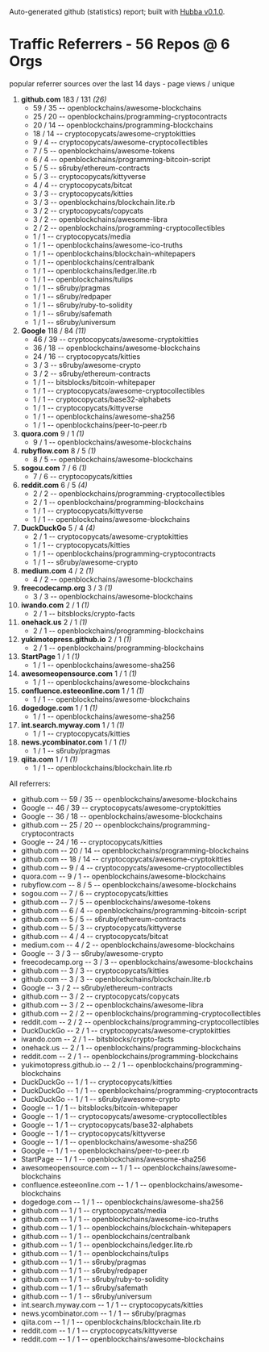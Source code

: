 Auto-generated github (statistics) report;
built with [Hubba v0.1.0](https://github.com/rubycoco/git/tree/master/hubba-reports).


# Traffic Referrers - 56 Repos @ 6 Orgs

popular referrer sources over the last 14 days - page views / unique

1. **github.com** 183 / 131  _(26)_
    - 59 / 35 -- openblockchains/awesome-blockchains
    - 25 / 20 -- openblockchains/programming-cryptocontracts
    - 20 / 14 -- openblockchains/programming-blockchains
    - 18 / 14 -- cryptocopycats/awesome-cryptokitties
    - 9 / 4 -- cryptocopycats/awesome-cryptocollectibles
    - 7 / 5 -- openblockchains/awesome-tokens
    - 6 / 4 -- openblockchains/programming-bitcoin-script
    - 5 / 5 -- s6ruby/ethereum-contracts
    - 5 / 3 -- cryptocopycats/kittyverse
    - 4 / 4 -- cryptocopycats/bitcat
    - 3 / 3 -- cryptocopycats/kitties
    - 3 / 3 -- openblockchains/blockchain.lite.rb
    - 3 / 2 -- cryptocopycats/copycats
    - 3 / 2 -- openblockchains/awesome-libra
    - 2 / 2 -- openblockchains/programming-cryptocollectibles
    - 1 / 1 -- cryptocopycats/media
    - 1 / 1 -- openblockchains/awesome-ico-truths
    - 1 / 1 -- openblockchains/blockchain-whitepapers
    - 1 / 1 -- openblockchains/centralbank
    - 1 / 1 -- openblockchains/ledger.lite.rb
    - 1 / 1 -- openblockchains/tulips
    - 1 / 1 -- s6ruby/pragmas
    - 1 / 1 -- s6ruby/redpaper
    - 1 / 1 -- s6ruby/ruby-to-solidity
    - 1 / 1 -- s6ruby/safemath
    - 1 / 1 -- s6ruby/universum
2. **Google** 118 / 84  _(11)_
    - 46 / 39 -- cryptocopycats/awesome-cryptokitties
    - 36 / 18 -- openblockchains/awesome-blockchains
    - 24 / 16 -- cryptocopycats/kitties
    - 3 / 3 -- s6ruby/awesome-crypto
    - 3 / 2 -- s6ruby/ethereum-contracts
    - 1 / 1 -- bitsblocks/bitcoin-whitepaper
    - 1 / 1 -- cryptocopycats/awesome-cryptocollectibles
    - 1 / 1 -- cryptocopycats/base32-alphabets
    - 1 / 1 -- cryptocopycats/kittyverse
    - 1 / 1 -- openblockchains/awesome-sha256
    - 1 / 1 -- openblockchains/peer-to-peer.rb
3. **quora.com** 9 / 1  _(1)_
    - 9 / 1 -- openblockchains/awesome-blockchains
4. **rubyflow.com** 8 / 5  _(1)_
    - 8 / 5 -- openblockchains/awesome-blockchains
5. **sogou.com** 7 / 6  _(1)_
    - 7 / 6 -- cryptocopycats/kitties
6. **reddit.com** 6 / 5  _(4)_
    - 2 / 2 -- openblockchains/programming-cryptocollectibles
    - 2 / 1 -- openblockchains/programming-blockchains
    - 1 / 1 -- cryptocopycats/kittyverse
    - 1 / 1 -- openblockchains/awesome-blockchains
7. **DuckDuckGo** 5 / 4  _(4)_
    - 2 / 1 -- cryptocopycats/awesome-cryptokitties
    - 1 / 1 -- cryptocopycats/kitties
    - 1 / 1 -- openblockchains/programming-cryptocontracts
    - 1 / 1 -- s6ruby/awesome-crypto
8. **medium.com** 4 / 2  _(1)_
    - 4 / 2 -- openblockchains/awesome-blockchains
9. **freecodecamp.org** 3 / 3  _(1)_
    - 3 / 3 -- openblockchains/awesome-blockchains
10. **iwando.com** 2 / 1  _(1)_
    - 2 / 1 -- bitsblocks/crypto-facts
11. **onehack.us** 2 / 1  _(1)_
    - 2 / 1 -- openblockchains/programming-blockchains
12. **yukimotopress.github.io** 2 / 1  _(1)_
    - 2 / 1 -- openblockchains/programming-blockchains
13. **StartPage** 1 / 1  _(1)_
    - 1 / 1 -- openblockchains/awesome-sha256
14. **awesomeopensource.com** 1 / 1  _(1)_
    - 1 / 1 -- openblockchains/awesome-blockchains
15. **confluence.esteeonline.com** 1 / 1  _(1)_
    - 1 / 1 -- openblockchains/awesome-blockchains
16. **dogedoge.com** 1 / 1  _(1)_
    - 1 / 1 -- openblockchains/awesome-sha256
17. **int.search.myway.com** 1 / 1  _(1)_
    - 1 / 1 -- cryptocopycats/kitties
18. **news.ycombinator.com** 1 / 1  _(1)_
    - 1 / 1 -- s6ruby/pragmas
19. **qiita.com** 1 / 1  _(1)_
    - 1 / 1 -- openblockchains/blockchain.lite.rb
<!-- break -->


All referrers:

- github.com -- 59 / 35 -- openblockchains/awesome-blockchains
- Google -- 46 / 39 -- cryptocopycats/awesome-cryptokitties
- Google -- 36 / 18 -- openblockchains/awesome-blockchains
- github.com -- 25 / 20 -- openblockchains/programming-cryptocontracts
- Google -- 24 / 16 -- cryptocopycats/kitties
- github.com -- 20 / 14 -- openblockchains/programming-blockchains
- github.com -- 18 / 14 -- cryptocopycats/awesome-cryptokitties
- github.com -- 9 / 4 -- cryptocopycats/awesome-cryptocollectibles
- quora.com -- 9 / 1 -- openblockchains/awesome-blockchains
- rubyflow.com -- 8 / 5 -- openblockchains/awesome-blockchains
- sogou.com -- 7 / 6 -- cryptocopycats/kitties
- github.com -- 7 / 5 -- openblockchains/awesome-tokens
- github.com -- 6 / 4 -- openblockchains/programming-bitcoin-script
- github.com -- 5 / 5 -- s6ruby/ethereum-contracts
- github.com -- 5 / 3 -- cryptocopycats/kittyverse
- github.com -- 4 / 4 -- cryptocopycats/bitcat
- medium.com -- 4 / 2 -- openblockchains/awesome-blockchains
- Google -- 3 / 3 -- s6ruby/awesome-crypto
- freecodecamp.org -- 3 / 3 -- openblockchains/awesome-blockchains
- github.com -- 3 / 3 -- cryptocopycats/kitties
- github.com -- 3 / 3 -- openblockchains/blockchain.lite.rb
- Google -- 3 / 2 -- s6ruby/ethereum-contracts
- github.com -- 3 / 2 -- cryptocopycats/copycats
- github.com -- 3 / 2 -- openblockchains/awesome-libra
- github.com -- 2 / 2 -- openblockchains/programming-cryptocollectibles
- reddit.com -- 2 / 2 -- openblockchains/programming-cryptocollectibles
- DuckDuckGo -- 2 / 1 -- cryptocopycats/awesome-cryptokitties
- iwando.com -- 2 / 1 -- bitsblocks/crypto-facts
- onehack.us -- 2 / 1 -- openblockchains/programming-blockchains
- reddit.com -- 2 / 1 -- openblockchains/programming-blockchains
- yukimotopress.github.io -- 2 / 1 -- openblockchains/programming-blockchains
- DuckDuckGo -- 1 / 1 -- cryptocopycats/kitties
- DuckDuckGo -- 1 / 1 -- openblockchains/programming-cryptocontracts
- DuckDuckGo -- 1 / 1 -- s6ruby/awesome-crypto
- Google -- 1 / 1 -- bitsblocks/bitcoin-whitepaper
- Google -- 1 / 1 -- cryptocopycats/awesome-cryptocollectibles
- Google -- 1 / 1 -- cryptocopycats/base32-alphabets
- Google -- 1 / 1 -- cryptocopycats/kittyverse
- Google -- 1 / 1 -- openblockchains/awesome-sha256
- Google -- 1 / 1 -- openblockchains/peer-to-peer.rb
- StartPage -- 1 / 1 -- openblockchains/awesome-sha256
- awesomeopensource.com -- 1 / 1 -- openblockchains/awesome-blockchains
- confluence.esteeonline.com -- 1 / 1 -- openblockchains/awesome-blockchains
- dogedoge.com -- 1 / 1 -- openblockchains/awesome-sha256
- github.com -- 1 / 1 -- cryptocopycats/media
- github.com -- 1 / 1 -- openblockchains/awesome-ico-truths
- github.com -- 1 / 1 -- openblockchains/blockchain-whitepapers
- github.com -- 1 / 1 -- openblockchains/centralbank
- github.com -- 1 / 1 -- openblockchains/ledger.lite.rb
- github.com -- 1 / 1 -- openblockchains/tulips
- github.com -- 1 / 1 -- s6ruby/pragmas
- github.com -- 1 / 1 -- s6ruby/redpaper
- github.com -- 1 / 1 -- s6ruby/ruby-to-solidity
- github.com -- 1 / 1 -- s6ruby/safemath
- github.com -- 1 / 1 -- s6ruby/universum
- int.search.myway.com -- 1 / 1 -- cryptocopycats/kitties
- news.ycombinator.com -- 1 / 1 -- s6ruby/pragmas
- qiita.com -- 1 / 1 -- openblockchains/blockchain.lite.rb
- reddit.com -- 1 / 1 -- cryptocopycats/kittyverse
- reddit.com -- 1 / 1 -- openblockchains/awesome-blockchains
<!-- break -->


